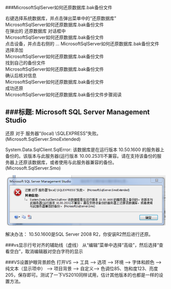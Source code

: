 ###MicrosoftSqlServer如何还原数据库.bak备份文件

右键选择系统数据库，并点击弹出菜单中的“还原数据库”  
MicrosoftSqlServer如何还原数据库.bak备份文件  
在弹出的 还原数据库 对话框中  
MicrosoftSqlServer如何还原数据库.bak备份文件  
 点击设备，并点击右侧的 ...
MicrosoftSqlServer如何还原数据库.bak备份文件  
选择添加  
MicrosoftSqlServer如何还原数据库.bak备份文件  
找到自己的备份文件  
MicrosoftSqlServer如何还原数据库.bak备份文件  
确认后核对信息  
MicrosoftSqlServer如何还原数据库.bak备份文件  
成功还原  
MicrosoftSqlServer如何还原数据库.bak备份文件步骤阅读  


###标题: Microsoft SQL Server Management Studio
------------------------------

还原 对于 服务器“(local) \SQLEXPRESS”失败。  (Microsoft.SqlServer.SmoExtended)

System.Data.SqlClient.SqlError: 该数据库是在运行版本 10.50.1600 的服务器上备份的。该版本与此服务器(运行版本 10.00.2531)不兼容。请在支持该备份的服务器上还原该数据库，或者使用与此服务器兼容的备份。 (Microsoft.SqlServer.Smo)

![该版本与此服务器(运行版本 10.00.2531)不兼容](images/20160922123946.png)

解决办法：
10.50.1600是SQL Server 2008 R2，你安装R2然后进行还原。




###vs显示行号对齐的辅助线（虚线）
从“编辑”菜单中选择“高级”，然后选择“查看空白”，取消编辑器对空白字符的显示


###VS设置护眼背景颜色
打开VS —> 工具 —> 选项 —> 环境 —> 字体和颜色 —> 纯文本（显示项中） —> 项目背景 —> 自定义—> 色调位85、饱和度123、亮度205，保存即可。测试了一下VS2010同样试用，估计其他版本的也都是一样的设置方法。
